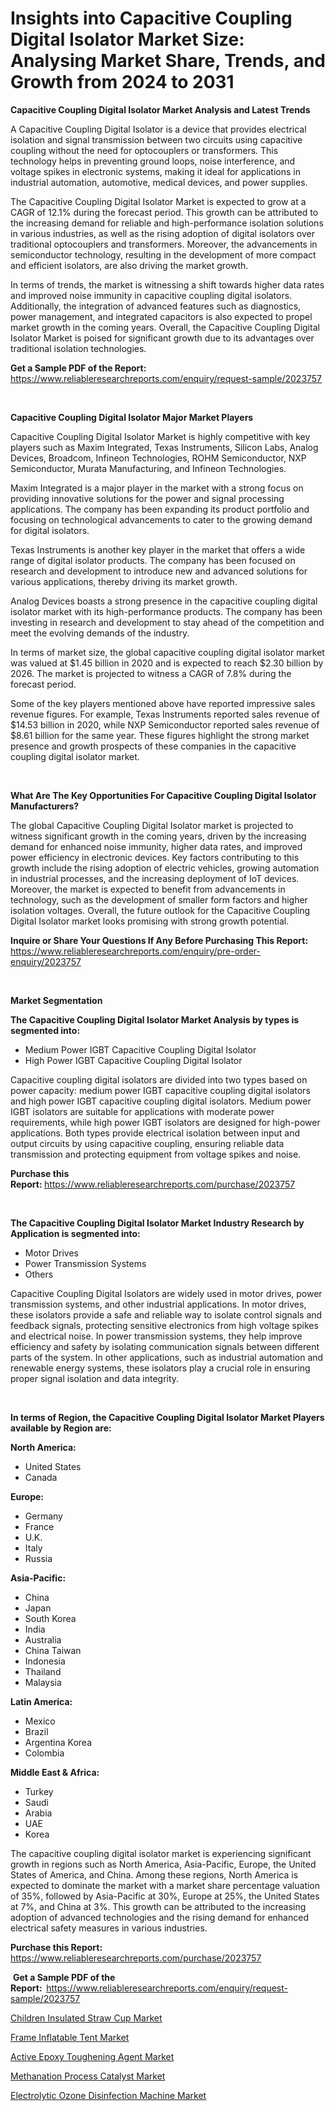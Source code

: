 <p><h1>Insights into Capacitive Coupling Digital Isolator Market Size: Analysing Market Share, Trends, and Growth from 2024 to 2031</h1></p><p><strong>Capacitive Coupling Digital Isolator Market Analysis and Latest Trends</strong></p>
<p><p>A Capacitive Coupling Digital Isolator is a device that provides electrical isolation and signal transmission between two circuits using capacitive coupling without the need for optocouplers or transformers. This technology helps in preventing ground loops, noise interference, and voltage spikes in electronic systems, making it ideal for applications in industrial automation, automotive, medical devices, and power supplies.</p><p>The Capacitive Coupling Digital Isolator Market is expected to grow at a CAGR of 12.1% during the forecast period. This growth can be attributed to the increasing demand for reliable and high-performance isolation solutions in various industries, as well as the rising adoption of digital isolators over traditional optocouplers and transformers. Moreover, the advancements in semiconductor technology, resulting in the development of more compact and efficient isolators, are also driving the market growth.</p><p>In terms of trends, the market is witnessing a shift towards higher data rates and improved noise immunity in capacitive coupling digital isolators. Additionally, the integration of advanced features such as diagnostics, power management, and integrated capacitors is also expected to propel market growth in the coming years. Overall, the Capacitive Coupling Digital Isolator Market is poised for significant growth due to its advantages over traditional isolation technologies.</p></p>
<p><strong>Get a Sample PDF of the Report:&nbsp;</strong> <a href="https://www.reliableresearchreports.com/enquiry/request-sample/2023757">https://www.reliableresearchreports.com/enquiry/request-sample/2023757</a></p>
<p>&nbsp;</p>
<p><strong>Capacitive Coupling Digital Isolator Major Market Players</strong></p>
<p><p>Capacitive Coupling Digital Isolator Market is highly competitive with key players such as Maxim Integrated, Texas Instruments, Silicon Labs, Analog Devices, Broadcom, Infineon Technologies, ROHM Semiconductor, NXP Semiconductor, Murata Manufacturing, and Infineon Technologies.</p><p>Maxim Integrated is a major player in the market with a strong focus on providing innovative solutions for the power and signal processing applications. The company has been expanding its product portfolio and focusing on technological advancements to cater to the growing demand for digital isolators.</p><p>Texas Instruments is another key player in the market that offers a wide range of digital isolator products. The company has been focused on research and development to introduce new and advanced solutions for various applications, thereby driving its market growth.</p><p>Analog Devices boasts a strong presence in the capacitive coupling digital isolator market with its high-performance products. The company has been investing in research and development to stay ahead of the competition and meet the evolving demands of the industry.</p><p>In terms of market size, the global capacitive coupling digital isolator market was valued at $1.45 billion in 2020 and is expected to reach $2.30 billion by 2026. The market is projected to witness a CAGR of 7.8% during the forecast period.</p><p>Some of the key players mentioned above have reported impressive sales revenue figures. For example, Texas Instruments reported sales revenue of $14.53 billion in 2020, while NXP Semiconductor reported sales revenue of $8.61 billion for the same year. These figures highlight the strong market presence and growth prospects of these companies in the capacitive coupling digital isolator market.</p></p>
<p>&nbsp;</p>
<p><strong>What Are The Key Opportunities For Capacitive Coupling Digital Isolator Manufacturers?</strong></p>
<p><p>The global Capacitive Coupling Digital Isolator market is projected to witness significant growth in the coming years, driven by the increasing demand for enhanced noise immunity, higher data rates, and improved power efficiency in electronic devices. Key factors contributing to this growth include the rising adoption of electric vehicles, growing automation in industrial processes, and the increasing deployment of IoT devices. Moreover, the market is expected to benefit from advancements in technology, such as the development of smaller form factors and higher isolation voltages. Overall, the future outlook for the Capacitive Coupling Digital Isolator market looks promising with strong growth potential.</p></p>
<p><strong>Inquire or Share Your Questions If Any Before Purchasing This Report:</strong> <a href="https://www.reliableresearchreports.com/enquiry/pre-order-enquiry/2023757">https://www.reliableresearchreports.com/enquiry/pre-order-enquiry/2023757</a></p>
<p>&nbsp;</p>
<p><strong>Market Segmentation</strong></p>
<p><strong>The Capacitive Coupling Digital Isolator Market Analysis by types is segmented into:</strong></p>
<p><ul><li>Medium Power IGBT Capacitive Coupling Digital Isolator</li><li>High Power IGBT Capacitive Coupling Digital Isolator</li></ul></p>
<p><p>Capacitive coupling digital isolators are divided into two types based on power capacity: medium power IGBT capacitive coupling digital isolators and high power IGBT capacitive coupling digital isolators. Medium power IGBT isolators are suitable for applications with moderate power requirements, while high power IGBT isolators are designed for high-power applications. Both types provide electrical isolation between input and output circuits by using capacitive coupling, ensuring reliable data transmission and protecting equipment from voltage spikes and noise.</p></p>
<p><strong>Purchase this Report:&nbsp;</strong><a href="https://www.reliableresearchreports.com/purchase/2023757">https://www.reliableresearchreports.com/purchase/2023757</a></p>
<p>&nbsp;</p>
<p><strong>The Capacitive Coupling Digital Isolator Market Industry Research by Application is segmented into:</strong></p>
<p><ul><li>Motor Drives</li><li>Power Transmission Systems</li><li>Others</li></ul></p>
<p><p>Capacitive Coupling Digital Isolators are widely used in motor drives, power transmission systems, and other industrial applications. In motor drives, these isolators provide a safe and reliable way to isolate control signals and feedback signals, protecting sensitive electronics from high voltage spikes and electrical noise. In power transmission systems, they help improve efficiency and safety by isolating communication signals between different parts of the system. In other applications, such as industrial automation and renewable energy systems, these isolators play a crucial role in ensuring proper signal isolation and data integrity.</p></p>
<p>&nbsp;</p>
<p><strong>In terms of Region, the Capacitive Coupling Digital Isolator Market Players available by Region are:</strong></p>
<p>
    <p> <strong> North America: </strong>
        <ul>
            <li>United States</li>
            <li>Canada</li>
        </ul>
        </p> 
    <p> <strong> Europe: </strong>
        <ul>
            <li>Germany</li>
            <li>France</li>
            <li>U.K.</li>
            <li>Italy</li>
            <li>Russia</li>
        </ul>
        </p> 
    <p> <strong> Asia-Pacific: </strong>
        <ul>
            <li>China</li>
            <li>Japan</li>
            <li>South Korea</li>
            <li>India</li>
            <li>Australia</li>
            <li>China Taiwan</li>
            <li>Indonesia</li>
            <li>Thailand</li>
            <li>Malaysia</li>
        </ul>
        </p> 
    <p> <strong> Latin America: </strong>
        <ul>
            <li>Mexico</li>
            <li>Brazil</li>
            <li>Argentina Korea</li>
            <li>Colombia</li>
        </ul>
        </p> 
    <p> <strong> Middle East & Africa: </strong>
        <ul>
            <li>Turkey</li>
            <li>Saudi</li>
            <li>Arabia</li>
            <li>UAE</li>
            <li>Korea</li>
        </ul>
    </p>
    </p>
<p><p>The capacitive coupling digital isolator market is experiencing significant growth in regions such as North America, Asia-Pacific, Europe, the United States of America, and China. Among these regions, North America is expected to dominate the market with a market share percentage valuation of 35%, followed by Asia-Pacific at 30%, Europe at 25%, the United States at 7%, and China at 3%. This growth can be attributed to the increasing adoption of advanced technologies and the rising demand for enhanced electrical safety measures in various industries.</p></p>
<p><strong>Purchase this Report: </strong><a href="https://www.reliableresearchreports.com/purchase/2023757">https://www.reliableresearchreports.com/purchase/2023757</a></p>
<p>&nbsp;<strong>Get a Sample PDF of the Report:&nbsp;&nbsp;</strong><a href="https://www.reliableresearchreports.com/enquiry/request-sample/2023757">https://www.reliableresearchreports.com/enquiry/request-sample/2023757</a></p>
<p><strong></strong></p>
<p><p><a href="https://skillful-vermicelli-b89.notion.site/Decoding-the-Children-Insulated-Straw-Cup-Market-A-Deep-Dive-into-the-Latest-Market-Trends-Market--cea8384da9864e99bd469b7cfd32e333">Children Insulated Straw Cup Market</a></p><p><a href="https://view.publitas.com/reportprime-1/frame-inflatable-tent-market-size-share-trends-analysis-report-by-material-by-type-by-end-user-by-region-and-segment-forecasts-2024-2031/">Frame Inflatable Tent Market</a></p><p><a href="https://simplistic-meeting-7ee.notion.site/Active-Epoxy-Toughening-Agent-Market-with-the-goal-of-estimating-the-market-size-and-future-growth-p-d8412b687399420c98ede3afbb72d40a">Active Epoxy Toughening Agent Market</a></p><p><a href="https://eight-handstand-8fb.notion.site/Methanation-Process-Catalyst-Market-Size-Share-Trends-Analysis-Report-By-Material-By-Type-By-En-ca643db7c2384528ba1aacf405bdc203">Methanation Process Catalyst Market</a></p><p><a href="https://view.publitas.com/reportprime-1/insights-into-electrolytic-ozone-disinfection-machine-market-size-analysing-market-share-trends-and-growth-from-2024-to-2031/">Electrolytic Ozone Disinfection Machine Market</a></p></p>